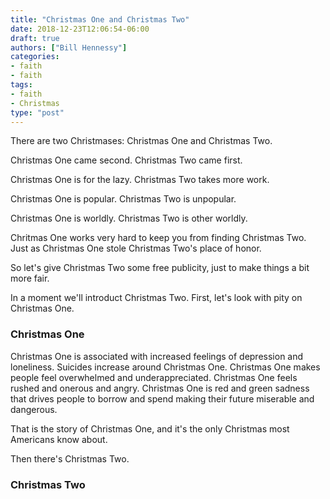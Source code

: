 ```yaml
---
title: "Christmas One and Christmas Two"
date: 2018-12-23T12:06:54-06:00
draft: true
authors: ["Bill Hennessy"]
categories:
- faith
- faith
tags:
- faith
- Christmas
type: "post"
---
```


There are two Christmases: Christmas One and Christmas Two. 

Christmas One came second. Christmas Two came first. 

Christmas One is for the lazy. Christmas Two takes more work. 

Christmas One is popular. Christmas Two is unpopular. 

Christmas One is worldly. Christmas Two is other worldly.

Chritmas One works very hard to keep you from finding Christmas Two. Just as Christmas One stole Christmas Two's place of honor. 

So let's give Christmas Two some free publicity, just to make things a bit more fair. 

In a moment we'll introduct Christmas Two. First, let's look with pity on Christmas One.

### Christmas One

Christmas One is associated with increased feelings of depression and loneliness. Suicides increase around Christmas One. Christmas One makes people feel overwhelmed and underappreciated. Christmas One feels rushed and onerous and angry. Christmas One is red and green sadness that drives people to borrow and spend making their future miserable and dangerous. 

That is the story of Christmas One, and it's the only Christmas most Americans know about. 

Then there's Christmas Two.

### Christmas Two
